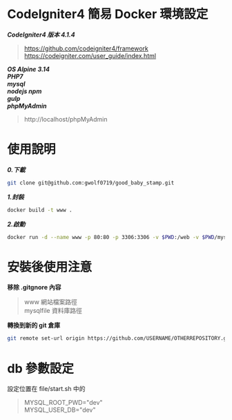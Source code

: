 # CodeIgniter4 簡易 Docker 環境設定   
***CodeIgniter4 版本  4.1.4***   
> https://github.com/codeigniter4/framework  
> https://codeigniter.com/user_guide/index.html  

***OS Alpine 3.14***    
***PHP7***    
***mysql***    
***nodejs npm***   
***gulp***   
***phpMyAdmin***   
> http://localhost/phpMyAdmin  

# 使用說明 
***0.下載***    
```bash  
git clone git@github.com:gwolf0719/good_baby_stamp.git
```

***1.封裝***  
```bash  
docker build -t www .  
```

***2.啟動***   
```bash   
docker run -d --name www -p 80:80 -p 3306:3306 -v $PWD:/web -v $PWD/mysqlfile:/var/lib/mysql  www   
```
# 安裝後使用注意
__移除 .gitgnore 內容__   
> www 網站檔案路徑    
> mysqlfile 資料庫路徑    


__轉換到新的 git 倉庫__
```bash
git remote set-url origin https://github.com/USERNAME/OTHERREPOSITORY.git
```

# db 參數設定   
設定位置在 file/start.sh 中的  
> MYSQL_ROOT_PWD="dev"  
> MYSQL_USER_DB="dev"  



